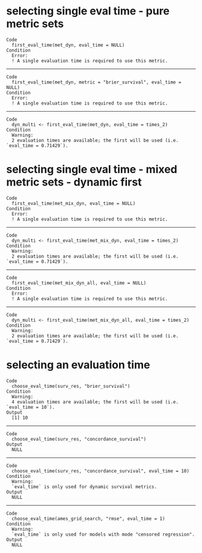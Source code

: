 # selecting single eval time - pure metric sets

    Code
      first_eval_time(met_dyn, eval_time = NULL)
    Condition
      Error:
      ! A single evaluation time is required to use this metric.

---

    Code
      first_eval_time(met_dyn, metric = "brier_survival", eval_time = NULL)
    Condition
      Error:
      ! A single evaluation time is required to use this metric.

---

    Code
      dyn_multi <- first_eval_time(met_dyn, eval_time = times_2)
    Condition
      Warning:
      2 evaluation times are available; the first will be used (i.e. `eval_time = 0.71429`).

# selecting single eval time - mixed metric sets - dynamic first

    Code
      first_eval_time(met_mix_dyn, eval_time = NULL)
    Condition
      Error:
      ! A single evaluation time is required to use this metric.

---

    Code
      dyn_multi <- first_eval_time(met_mix_dyn, eval_time = times_2)
    Condition
      Warning:
      2 evaluation times are available; the first will be used (i.e. `eval_time = 0.71429`).

---

    Code
      first_eval_time(met_mix_dyn_all, eval_time = NULL)
    Condition
      Error:
      ! A single evaluation time is required to use this metric.

---

    Code
      dyn_multi <- first_eval_time(met_mix_dyn_all, eval_time = times_2)
    Condition
      Warning:
      2 evaluation times are available; the first will be used (i.e. `eval_time = 0.71429`).

# selecting an evaluation time

    Code
      choose_eval_time(surv_res, "brier_survival")
    Condition
      Warning:
      4 evaluation times are available; the first will be used (i.e. `eval_time = 10`).
    Output
      [1] 10

---

    Code
      choose_eval_time(surv_res, "concordance_survival")
    Output
      NULL

---

    Code
      choose_eval_time(surv_res, "concordance_survival", eval_time = 10)
    Condition
      Warning:
      `eval_time` is only used for dynamic survival metrics.
    Output
      NULL

---

    Code
      choose_eval_time(ames_grid_search, "rmse", eval_time = 1)
    Condition
      Warning:
      `eval_time` is only used for models with mode "censored regression".
    Output
      NULL

